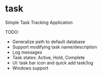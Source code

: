 task
====

Simple Task Tracking Application

TODO:
 - Generalize path to default database
 - Support modifying task name/description
 - Log messages
 - Task states: Active, Hold, Complete
 - UI: task bar icon and quick add task/log
 - Windows support
